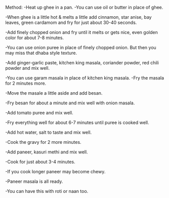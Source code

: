 Method:
-Heat up ghee in a pan. 
-You can use oil or butter in place of ghee.

-When ghee is a little hot & melts a little add cinnamon, star anise, 
  bay leaves, green cardamom and fry for just about 30-40 
  seconds.

-Add finely chopped onion and fry until it melts or gets nice, even 
  golden color for about 7-8 minutes.

-You can use onion puree in place of finely chopped onion. But 
  then you may miss that dhaba style texture.

-Add ginger-garlic paste, kitchen king masala, coriander powder, 
  red chili powder and mix well. 

-You can use garam masala in place of kitchen king masala. 
-Fry the masala for 2 minutes more. 

-Move the masale a little aside and add besan.

-Fry besan for about a minute and mix well with onion masala. 

-Add tomato puree and mix well. 

-Fry everything well for about 6-7 minutes until puree is cooked 
  well.

-Add hot water, salt to taste and mix well.

-Cook the gravy for 2 more minutes. 

-Add paneer, kasuri methi and mix well.

-Cook for just about 3-4 minutes.

-If you cook longer paneer may become chewy.

-Paneer masala is all ready.

-You can have this with roti or naan too.